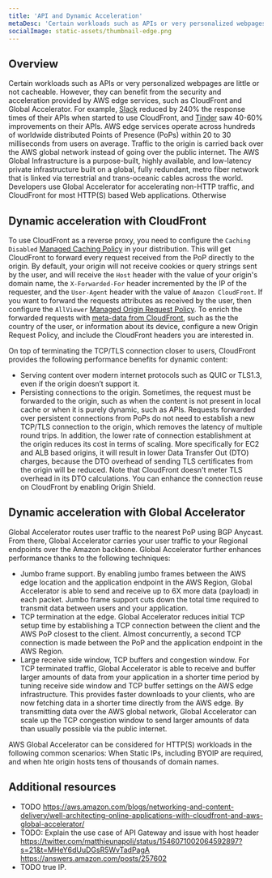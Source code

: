```yaml
---
title: 'API and Dynamic Acceleration'
metaDesc: 'Certain workloads such as APIs or very personalized webpages are little or not cacheable. However, they can benefit from the security and acceleration provided by AWS edge services, such as CloudFront and Global Accelerator.'
socialImage: static-assets/thumbnail-edge.png
---
```

## Overview
Certain workloads such as APIs or very personalized webpages are little or not cacheable. However, they can benefit from the security and acceleration provided by AWS edge services, such as CloudFront and Global Accelerator. For example, [Slack](https://www.youtube.com/watch?v=oVaTiRl9-v0) reduced by 240% the response times of their APIs when started to use CloudFront, and [Tinder](https://youtu.be/DeygvViFlXQ?t=883) saw 40-60% improvements on their APIs. AWS edge services operate across hundreds of worldwide distributed Points of Presence (PoPs) within 20 to 30 milliseconds from users on average. Traffic to the origin is carried back over the AWS global network instead of going over the public internet. The AWS Global Infrastructure is a purpose-built, highly available, and low-latency private infrastructure built on a global, fully redundant, metro fiber network that is linked via terrestrial and trans-oceanic cables across the world. Developers use Global Accelerator for accelerating non-HTTP traffic, and CloudFront for most HTTP(S) based Web applications. Otherwise 

## Dynamic acceleration with CloudFront
To use CloudFront as a reverse proxy, you need to configure the `Caching Disabled` [Managed Caching Policy](https://docs.aws.amazon.com/AmazonCloudFront/latest/DeveloperGuide/using-managed-cache-policies.html#:~:text=Name%3A%20CachingDisabled) in your distribution. This will get CloudFront to forward every request received from the PoP directly to the origin. By default, your origin will not receive cookies or query strings sent by the user, and will receive the `Host` header with the value of your origin's domain name, the `X-Forwarded-For` header incremented by the IP of the requester, and the `User-Agent` header with the value of `Amazon CloudFront`. If you want to forward the requests attributes as received by the user, then configure the `AllViewer` [Managed Origin Request Policy](https://docs.aws.amazon.com/AmazonCloudFront/latest/DeveloperGuide/using-managed-origin-request-policies.html#managed-origin-request-policies-list). To enrich the forwarded requests with [meta-data from CloudFront](https://docs.aws.amazon.com/AmazonCloudFront/latest/DeveloperGuide/using-cloudfront-headers.html), such as the the country of the user, or information about its device, configure a new Origin Request Policy, and include the CloudFront headers you are interested in.

On top of terminating the TCP/TLS connection closer to users, CloudFront provides the following performance benefits for dynamic content:
* Serving content over modern internet protocols such as QUIC or TLS1.3, even if the origin doesn’t support it. 
* Persisting connections to the origin. Sometimes, the request must be forwarded to the origin, such as when the content is not present in local cache or when it is purely dynamic, such as APIs. Requests forwarded over persistent connections from PoPs do not need to establish a new TCP/TLS connection to the origin, which removes the latency of multiple round trips. In addition, the lower rate of connection establishment at the origin reduces its cost in terms of scaling. More specifically for EC2 and ALB based origins, it will result in lower  Data Transfer Out (DTO) charges, because the DTO overhead of sending TLS certificates from the origin will be reduced. Note that CloudFront doesn't meter TLS overhead in its DTO calculations. You can enhance the connection reuse on CloudFront by enabling Origin Shield.

## Dynamic acceleration with Global Accelerator
Global Accelerator routes user traffic to the nearest PoP using BGP Anycast. From there, Global Accelerator carries your user traffic to your Regional endpoints over the Amazon backbone. Global Accelerator further enhances performance thanks to the following techniques:
* Jumbo frame support. By enabling jumbo frames between the AWS edge location and the application endpoint in the AWS Region, Global Accelerator is able to send and receive up to 6X more data (payload) in each packet. Jumbo frame support cuts down the total time required to transmit data between users and your application.
* TCP termination at the edge. Global Accelerator reduces initial TCP setup time by establishing a TCP connection between the client and the AWS PoP closest to the client. Almost concurrently, a second TCP connection is made between the PoP and the application endpoint in the AWS Region.
* Large receive side window, TCP buffers and congestion window. For TCP terminated traffic, Global Accelerator is able to receive and buffer larger amounts of data from your application in a shorter time period by tuning receive side window and TCP buffer settings on the AWS edge infrastructure. This provides faster downloads to your clients, who are now fetching data in a shorter time directly from the AWS edge. By transmitting data over the AWS global network, Global Accelerator can scale up the TCP congestion window to send larger amounts of data than usually possible via the public internet.

AWS Global Accelerator can be considered for HTTP(S) workloads in the following common scenarios: When Static IPs, including BYOIP are required, and when hte origin hosts tens of thousands of domain names.

## Additional resources
* TODO https://aws.amazon.com/blogs/networking-and-content-delivery/well-architecting-online-applications-with-cloudfront-and-aws-global-accelerator/
* TODO: Explain the use case of API Gateway and issue with host header https://twitter.com/matthieunapoli/status/1546071002064592897?s=21&t=MHeY6dUuDGsR5WvTadPagA https://answers.amazon.com/posts/257602
* TODO true IP.
